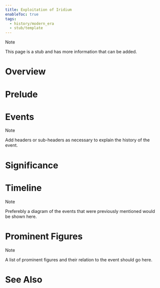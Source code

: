 ```yaml
---
title: Exploitation of Iridium
enableToc: true
tags:
  - history/modern_era
  - stub/template
---
```


> [!note]
> This page is a stub and has more information that can be added.

# Overview

# Prelude

# Events 

> [!note]
> Add headers or sub-headers as necessary to explain the history of the event.
# Significance

# Timeline

> [!note]
> Preferebly a diagram of the events that were previously mentioned would be shown here.
# Prominent Figures

> [!note]
> A list of prominent figures and their relation to the event should go here.
# See Also
